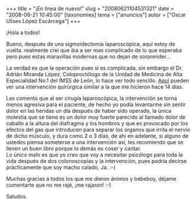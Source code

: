 +++
title = "¡En línea de nuevo!"
slug = "20080621104531321"
date = "2008-06-21 10:45:00"
[taxonomies]
tema = ["anuncios"]
autor = ["Oscar Ulises López Escárcega"]
+++

¡Hola a todos!  
  
Bueno, después de una sigmoidectomía laparoscópica, aquí estoy de
vuelta. realmente creí que iba a ser mas complicado de lo que esperaba
pero pues estas maravillas modernas que no dejan de sorprender...  

<!-- more -->
La verdad es que la operación pues si es complicada, sin embargo el Dr.
Adrián Miranda López, Coloproctólogo de la Unidad de Medicina de Alta
Especialidad No.1 del IMSS de León, lo hace ver todo sencillo.
[Aquí](http://mx.youtube.com/watch?v=5dPqIB7AU8k) pueden ver una
intervención quirúrgica similar a la que me hicieron hace 14 días.  

Les comento que al ser cirugía laparoscópica, la intervención se torna
menos agresiva para el paciente, de hecho yo podía levantarme sin sentir
dolor en las heridas un día después de haber sido operado, la única
molestia que se tiene es un dolor muy fuerte parecido al llamado dolor
de caballo a la altura del diafragma y los hombros y que es provocado
por los efectos del gas que introducen para separar los órganos que
irrita el nervio de dicho músculo, y dura como 2 o 3 días, de ahí en
adelante, si alguno de ustedes piensa someterse a una intervención así,
les recomiendo que se lleven un buen libro porque lo demás es coser y
cantar.  
Lo único malo es que yo creo que voy a necesitar psicólogo para toda la
vida después de dos colonoscopías y la intervención, pues podría decirse
prácticamente que soy macho calado, Ja. :-(

Muchas gracias a todos los que me dieron ánimos y bebeboy, déjame
comentarte que no me rajé, ¡me rajaron! :-)  
  
Saludos.

